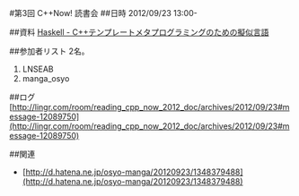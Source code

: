 #第3回 C++Now! 読書会
##日時
2012/09/23 13:00-


##資料
[Haskell - C++テンプレートメタプログラミングのための擬似言語](/boostcon/2011.md#haskell-pseudo-cpp)


##参加者リスト
2名。

1. LNSEAB
2. manga_osyo


##ログ
[http://lingr.com/room/reading_cpp_now_2012_doc/archives/2012/09/23#message-12089750](http://lingr.com/room/reading_cpp_now_2012_doc/archives/2012/09/23#message-12089750)


##関連
- [http://d.hatena.ne.jp/osyo-manga/20120923/1348379488](http://d.hatena.ne.jp/osyo-manga/20120923/1348379488)


